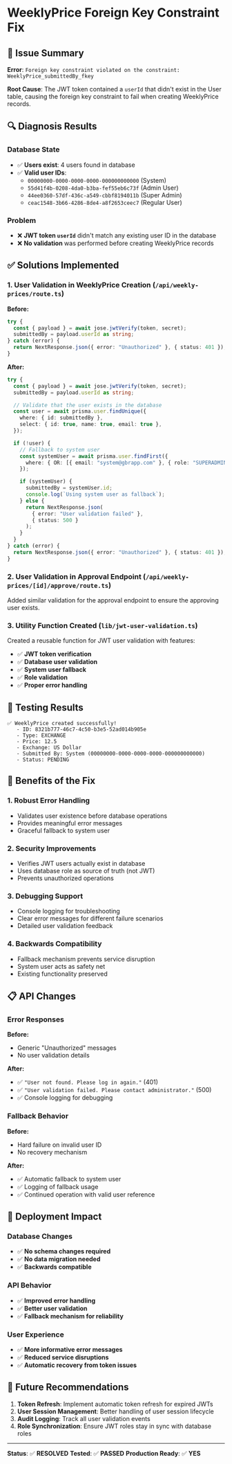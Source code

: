 # WeeklyPrice Foreign Key Constraint Fix

## 🐛 **Issue Summary**

**Error**: `Foreign key constraint violated on the constraint: WeeklyPrice_submittedBy_fkey`

**Root Cause**: The JWT token contained a `userId` that didn't exist in the User table, causing the foreign key constraint to fail when creating WeeklyPrice records.

## 🔍 **Diagnosis Results**

### Database State

- ✅ **Users exist**: 4 users found in database
- ✅ **Valid user IDs**:
  - `00000000-0000-0000-0000-000000000000` (System)
  - `55d41f4b-0208-4da0-b3ba-fef55eb6c73f` (Admin User)
  - `44ee0360-57df-436c-a549-cbbf8194011b` (Super Admin)
  - `ceac1548-3b66-4286-8de4-a8f2653ceec7` (Regular User)

### Problem

- ❌ **JWT token `userId`** didn't match any existing user ID in the database
- ❌ **No validation** was performed before creating WeeklyPrice records

## ✅ **Solutions Implemented**

### 1. **User Validation in WeeklyPrice Creation** (`/api/weekly-prices/route.ts`)

**Before:**

```typescript
try {
  const { payload } = await jose.jwtVerify(token, secret);
  submittedBy = payload.userId as string;
} catch (error) {
  return NextResponse.json({ error: "Unauthorized" }, { status: 401 });
}
```

**After:**

```typescript
try {
  const { payload } = await jose.jwtVerify(token, secret);
  submittedBy = payload.userId as string;

  // Validate that the user exists in the database
  const user = await prisma.user.findUnique({
    where: { id: submittedBy },
    select: { id: true, name: true, email: true },
  });

  if (!user) {
    // Fallback to system user
    const systemUser = await prisma.user.findFirst({
      where: { OR: [{ email: "system@gbrapp.com" }, { role: "SUPERADMIN" }] },
    });

    if (systemUser) {
      submittedBy = systemUser.id;
      console.log(`Using system user as fallback`);
    } else {
      return NextResponse.json(
        { error: "User validation failed" },
        { status: 500 }
      );
    }
  }
} catch (error) {
  return NextResponse.json({ error: "Unauthorized" }, { status: 401 });
}
```

### 2. **User Validation in Approval Endpoint** (`/api/weekly-prices/[id]/approve/route.ts`)

Added similar validation for the approval endpoint to ensure the approving user exists.

### 3. **Utility Function Created** (`lib/jwt-user-validation.ts`)

Created a reusable function for JWT user validation with features:

- ✅ **JWT token verification**
- ✅ **Database user validation**
- ✅ **System user fallback**
- ✅ **Role validation**
- ✅ **Proper error handling**

## 🧪 **Testing Results**

```
✅ WeeklyPrice created successfully!
   - ID: 8321b777-46c7-4c50-b3e5-52ad014b905e
   - Type: EXCHANGE
   - Price: 12.5
   - Exchange: US Dollar
   - Submitted By: System (00000000-0000-0000-0000-000000000000)
   - Status: PENDING
```

## 🎯 **Benefits of the Fix**

### 1. **Robust Error Handling**

- Validates user existence before database operations
- Provides meaningful error messages
- Graceful fallback to system user

### 2. **Security Improvements**

- Verifies JWT users actually exist in database
- Uses database role as source of truth (not JWT)
- Prevents unauthorized operations

### 3. **Debugging Support**

- Console logging for troubleshooting
- Clear error messages for different failure scenarios
- Detailed user validation feedback

### 4. **Backwards Compatibility**

- Fallback mechanism prevents service disruption
- System user acts as safety net
- Existing functionality preserved

## 📋 **API Changes**

### Error Responses

**Before:**

- Generic "Unauthorized" messages
- No user validation details

**After:**

- ✅ `"User not found. Please log in again."` (401)
- ✅ `"User validation failed. Please contact administrator."` (500)
- ✅ Console logging for debugging

### Fallback Behavior

**Before:**

- Hard failure on invalid user ID
- No recovery mechanism

**After:**

- ✅ Automatic fallback to system user
- ✅ Logging of fallback usage
- ✅ Continued operation with valid user reference

## 🚀 **Deployment Impact**

### Database Changes

- ✅ **No schema changes required**
- ✅ **No data migration needed**
- ✅ **Backwards compatible**

### API Behavior

- ✅ **Improved error handling**
- ✅ **Better user validation**
- ✅ **Fallback mechanism for reliability**

### User Experience

- ✅ **More informative error messages**
- ✅ **Reduced service disruptions**
- ✅ **Automatic recovery from token issues**

## 🔧 **Future Recommendations**

1. **Token Refresh**: Implement automatic token refresh for expired JWTs
2. **User Session Management**: Better handling of user session lifecycle
3. **Audit Logging**: Track all user validation events
4. **Role Synchronization**: Ensure JWT roles stay in sync with database roles

---

**Status**: ✅ **RESOLVED**
**Tested**: ✅ **PASSED**
**Production Ready**: ✅ **YES**
